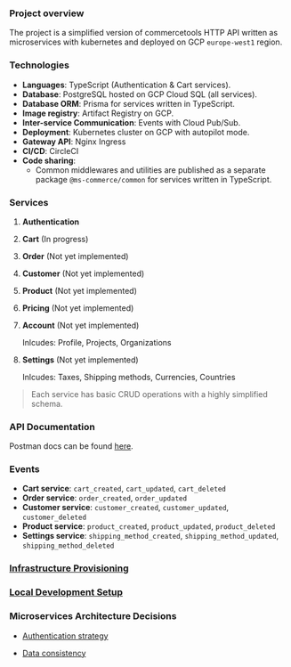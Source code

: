 ### Project overview

The project is a simplified version of commercetools HTTP API written as microservices with kubernetes and deployed on GCP `europe-west1` region.

### Technologies

- **Languages**: TypeScript (Authentication & Cart services).
- **Database**: PostgreSQL hosted on GCP Cloud SQL (all services).
- **Database ORM**: Prisma for services written in TypeScript.
- **Image registry**: Artifact Registry on GCP.
- **Inter-service Communication**: Events with Cloud Pub/Sub.
- **Deployment**: Kubernetes cluster on GCP with autopilot mode.
- **Gateway API**: Nginx Ingress
- **CI/CD**: CircleCI
- **Code sharing**:
  - Common middlewares and utilities are published as a separate package `@ms-commerce/common` for services written in TypeScript.

### Services

1. **Authentication**
2. **Cart** (In progress)
3. **Order** (Not yet implemented)
4. **Customer** (Not yet implemented)
5. **Product** (Not yet implemented)
6. **Pricing** (Not yet implemented)
7. **Account** (Not yet implemented)

   Inlcudes: Profile, Projects, Organizations

8. **Settings** (Not yet implemented)

   Inlcudes: Taxes, Shipping methods, Currencies, Countries

> Each service has basic CRUD operations with a highly simplified schema.

### API Documentation

Postman docs can be found [here](https://documenter.getpostman.com/view/8722825/2s8YsryZiW).

### Events

- **Cart service**: `cart_created`, `cart_updated`, `cart_deleted`
- **Order service**: `order_created`, `order_updated`
- **Customer service**: `customer_created`, `customer_updated`, `customer_deleted`
- **Product service**: `product_created`, `product_updated`, `product_deleted`
- **Settings service**: `shipping_method_created`, `shipping_method_updated`, `shipping_method_deleted`

### [Infrastructure Provisioning](/docs/INFRASTRUCTURE_PROVISIONING_ON_GCP.md)

### [Local Development Setup](/docs/Local_Development_Setup.md)

### Microservices Architecture Decisions

- [Authentication strategy](/docs/AUTHENTICATION_STRATEGY.md)

- [Data consistency](/docs/DATA_CONSISTENCY.md)
